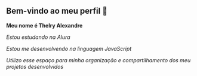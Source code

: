 ## Bem-vindo ao meu perfil 💫

**Meu nome é Thelry Alexandre**

_Estou estudando na Alura_

_Estou me desenvolvendo na linguagem JavaScript_

_Utilizo esse espaço para minha organização e compartilhamento dos meu projetos desenvolvidos_
